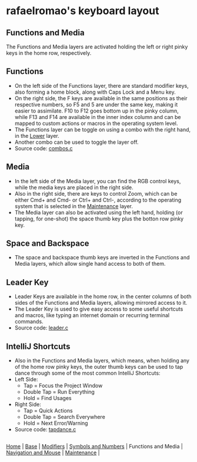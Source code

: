 # rafaelromao's keyboard layout

## Functions and Media
The Functions and Media layers are activated holding the left or right pinky keys in the home row, respectively.

## Functions
- On the left side of the Functions layer, there are standard modifier keys, also forming a home block, along with Caps Lock and a Menu key.
- On the right side, the F keys are available in the same positions as their respective numbers, so F5 and 5 are under the same key, making it easier to assimilate. F10 to F12 goes bottom up in the pinky column, while F13 and F14 are available in the inner index column and can be mapped to custom actions or macros in the operating system level.
- The Functions layer can be toggle on using a combo with the right hand, in the [Lower](symbols.md) layer.
- Another combo can be used to toggle the layer off.
- Source code: [combos.c](../qmk/users/rafaelromao/features/combos.c)

## Media
- In the left side of the Media layer, you can find the RGB control keys, while the media keys are placed in the right side.
- Also in the right side, there are keys to control Zoom, which can be either Cmd+ and Cmd- or Ctrl+ and Ctrl-, according to the operating system that is selected in the [Maintenance](maintenance.md) layer.
- The Media layer can also be activated using the left hand, holding (or tapping, for one-shot) the space thumb key plus the botton row pinky key. 

## Space and Backspace
- The space and backspace thumb keys are inverted in the Functions and Media layers, which allow single hand access to both of them.

## Leader Key
- Leader Keys are available in the home row, in the center columns of both sides of the Functions and Media layers, allowing mirrored access to it.
- The Leader Key is used to give easy access to some useful shortcuts and macros, like typing an internet domain or recurring terminal commands.
- Source code: [leader.c](../qmk/users/rafaelromao/features/leader.c)

## IntelliJ Shortcuts
- Also in the Functions and Media layers, which means, when holding any of the home row pinky keys, the outer thumb keys can be used to tap dance through some of the most common IntelliJ Shortcuts:
- Left Side:
    - Tap = Focus the Project Window
    - Double Tap = Run Everything
    - Hold = Find Usages
- Right Side:
    - Tap = Quick Actions
    - Double Tap = Search Everywhere
    - Hold = Next Error/Warning
- Source code: [tapdance.c](../qmk/users/rafaelromao/features/tapdance.c)

##
[Home](../readme.md) | 
[Base](base.md) |
[Modifiers](modifiers.md) |
[Symbols and Numbers](symbols.md) |
Functions and Media |
[Navigation and Mouse](navigation.md) |
[Maintenance](maintenance.md) |

